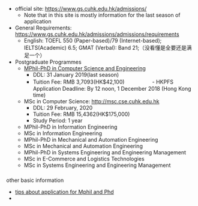 

- official site: https://www.gs.cuhk.edu.hk/admissions/
  - Note that in this site is mostly information for the last season of application
- General Requirements: https://www.gs.cuhk.edu.hk/admissions/admissions/requirements
  - English: TOEFL 550 (Paper-based)/79 (Internet-based); IELTS(Academic) 6.5; GMAT (Verbal): Band 21;（没看懂是全要还是满足一个）
- Postgraduate Programmes 
  - [MPhil-PhD in Computer Science and Engineering](https://www.cse.cuhk.edu.hk/en/education/prospective-students/postgraduate-admissions-programmes/mphil-phd-programme)
    - DDL: 31 January 2019(last season)
    - Tuition Fee: RMB 3,7093(HK$42,100)　
　　　　- HKPFS Application Deadline: By 12 noon, 1 December 2018 (Hong Kong time)
  - MSc in Computer Science: http://msc.cse.cuhk.edu.hk
    - DDL: 29 February, 2020
    - Tuition Fee: RMB 15,4362(HK$175,000)
    - Study Period: 1 year
  - MPhil-PhD in Information Engineering
  - MSc in Information Engineering
  - MPhil-PhD in Mechanical and Automation Engineering
  - MSc in Mechanical and Automation Engineering
  - MPhil-PhD in Systems Engineering and Engineering Management
  - MSc in E-Commerce and Logistics Technologies
  - MSc in Systems Engineering and Engineering Management
  

###
other basic information

- [tips about application for Mphil and Phd](https://zhuanlan.zhihu.com/p/26691206)
- 
